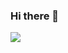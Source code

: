 ### Hi there 👋

<img src="https://capsule-render.vercel.app/api?type=venom&color=gradient&height=300&section=header&text=Hi%20there%20👋-nl-moonjung&fontSize=90&fontColor=2f4f4f" />
<!--
**moonjungkimm/moonjungkimm** is a ✨ _special_ ✨ repository because its `README.md` (this file) appears on your GitHub profile.

Here are some ideas to get you started:

- 🔭 I’m currently working on ...
- 🌱 I’m currently learning ...
- 👯 I’m looking to collaborate on ...
- 🤔 I’m looking for help with ...
- 💬 Ask me about ...
- 📫 How to reach me: ...
- 😄 Pronouns: ...
- ⚡ Fun fact: ...
-->
